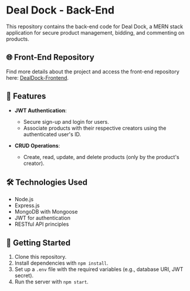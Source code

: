 # Deal Dock - Back-End

This repository contains the back-end code for Deal Dock, a MERN stack application for secure product management, bidding, and commenting on products.

## 🌐 Front-End Repository
Find more details about the project and access the front-end repository here:  [DealDock-Frontend](https://github.com/lh-25/DealDock-Frontend).

## 🔧 Features
- **JWT Authentication**:
  - Secure sign-up and login for users.
  - Associate products with their respective creators using the authenticated user's ID.
  
- **CRUD Operations**:
  - Create, read, update, and delete products (only by the product's creator).

## 🛠️ Technologies Used
- Node.js
- Express.js
- MongoDB with Mongoose
- JWT for authentication
- RESTful API principles

## 🚀 Getting Started
1. Clone this repository.
2. Install dependencies with `npm install`.
3. Set up a `.env` file with the required variables (e.g., database URI, JWT secret).
4. Run the server with `npm start`.
